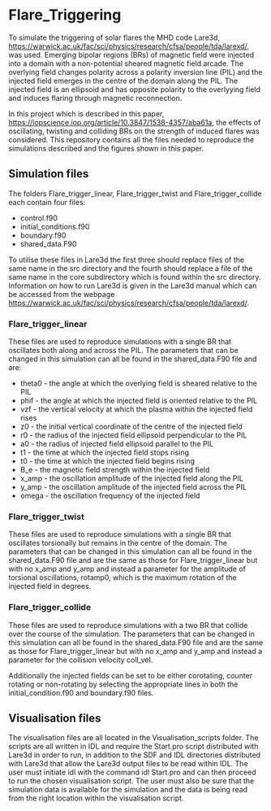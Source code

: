 # Flare_Triggering

To simulate the triggering of solar flares the MHD code Lare3d, https://warwick.ac.uk/fac/sci/physics/research/cfsa/people/tda/larexd/, was used. Emerging bipolar regions (BRs) of magnetic field were injected into a domain with a non-potential sheared magnetic field arcade. The overlying field changes polarity across a polarity inversion line (PIL) and the injected field emerges in the centre of the domain along the PIL. The injected field is an ellipsoid and has opposite polarity to the overlyying field and induces flaring through magnetic reconnection.

In this project which is described in this paper, https://iopscience.iop.org/article/10.3847/1538-4357/aba61a, the effects of oscillating, twisting and colliding BRs on the strength of induced flares was considered. This repository contains all the files needed to reproduce the simulations described and the figures shown in this paper. 

## Simulation files

The folders Flare_trigger_linear, Flare_trigger_twist and Flare_trigger_collide each contain four files:

- control.f90
- initial_conditions.f90
- boundary.f90
- shared_data.F90

To utilise these files in Lare3d the first three should replace files of the same name in the src directory and the fourth should replace a file of the same name in the core subdirectory which is found within the src directory. Information on how to run Lare3d is given in the Lare3d manual which can be accessed from the webpage https://warwick.ac.uk/fac/sci/physics/research/cfsa/people/tda/larexd/.

### Flare_trigger_linear

These files are used to reproduce simulations with a single BR that oscillates both along and across the PIL. The parameters that can be changed in this simulation can all be found in the shared_data.F90 file and are:

- theta0 - the angle at which the overlying field is sheared relative to the PIL
- phif - the angle at which the injected field is oriented relative to the PIL
- vzf - the vertical velocity at which the plasma within the injected field rises
- z0 - the initial vertical coordinate of the centre of the injected field
- r0 - the radius of the injected field ellipsoid perpendicular to the PIL
- a0 - the radius of injected field ellipsoid parallel to the PIL
- t1 - the time at which the injected field stops rising
- t0 - the time at which the injected field begins rising
- B_e - the magnetic field strength within the injected field
- x_amp - the oscillation amplitude of the injected field along the PIL
- y_amp - the oscillation amplitude of the injected field across the PIL
- omega - the oscillation frequency of the injected field 

### Flare_trigger_twist

These files are used to reproduce simulations with a single BR that oscillates torsionally but remains in the centre of the domain. The parameters that can be changed in this simulation can all be found in the shared_data.F90 file and are the same as those for Flare_trigger_linear but with no x_amp and y_amp and instead a parameter for the amplitude of torsional oscillations, rotamp0, which is the maximum rotation of the injected field in degrees.

### Flare_trigger_collide

These files are used to reproduce simulations with a two BR that collide over the course of the simulation. The parameters that can be changed in this simulation can all be found in the shared_data.F90 file and are the same as those for Flare_trigger_linear but with no x_amp and y_amp and instead a parameter for the collision velocity coll_vel.

Additionally the injected fields can be set to be either corotating, counter rotating or non-rotating by selecting the appropriate lines in both the initial_condition.f90 and boundary.f90 files.

## Visualisation files

The visualisation files are all located in the Visualisation_scripts folder. The scripts are all written in IDL and require the Start.pro script distributed with Lare3d in order to run, in addition to the SDF and IDL directories distributed with Lare3d that allow the Lare3d output files to be read within IDL. The user must initiate idl with the command idl Start.pro and can then proceed to run the chosen visualisation script. The user must also be sure that the simulation data is available for the simulation and the data is being read from the right location within the visualisation script.

